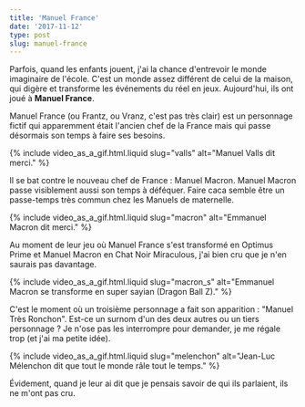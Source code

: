 ```yaml
---
title: 'Manuel France'
date: '2017-11-12'
type: post
slug: manuel-france
---
```


Parfois, quand les enfants jouent, j'ai la chance d'entrevoir le monde imaginaire de l'école. C'est un monde assez différent de celui de la maison, qui digère et transforme les événements du réel en jeux. Aujourd'hui, ils ont joué à **Manuel France**.

<!-- more -->

Manuel France (ou Frantz, ou Vranz, c'est pas très clair) est un personnage fictif qui apparemment était l'ancien chef de la France mais qui passe désormais son temps à faire ses besoins.

{% include video_as_a_gif.html.liquid
slug="valls"
alt="Manuel Valls dit merci."
%}

Il se bat contre le nouveau chef de France : Manuel Macron. Manuel Macron passe visiblement aussi son temps à déféquer. Faire caca semble être un passe-temps très commun chez les Manuels de maternelle.

{% include video_as_a_gif.html.liquid
slug="macron"
alt="Emmanuel Macron dit merci."
%}

Au moment de leur jeu où Manuel France s'est transformé en Optimus Prime et Manuel Macron en Chat Noir Miraculous, j'ai bien cru que je n'en saurais pas davantage.

{% include video_as_a_gif.html.liquid
slug="macron_s"
alt="Emmanuel Macron se transforme en super sayian (Dragon Ball Z)."
%}

C'est le moment où un troisième personnage a fait son apparition : "Manuel Très Ronchon". Est-ce un surnom d'un des deux autres ou un tiers personnage ? Je n'ose pas les interrompre pour demander, je me régale trop (et j'ai ma petite idée).

{% include video_as_a_gif.html.liquid
slug="melenchon"
alt="Jean-Luc Mélenchon dit que tout le monde râle tout le temps."
%}

Évidement, quand je leur ai dit que je pensais savoir de qui ils parlaient, ils ne m'ont pas cru.
